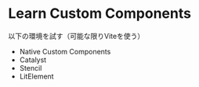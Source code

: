 # Learn Custom Components
以下の環境を試す（可能な限りViteを使う）

- Native Custom Components
- Catalyst
- Stencil
- LitElement